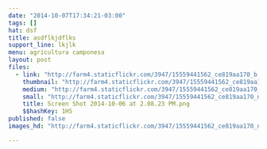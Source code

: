 ```yaml
---
date: "2014-10-07T17:34:21-03:00"
tags: []
hat: dsf
title: asdflkjdflks
support_line: lkjlk
menu: agricultura camponesa
layout: post
files:
  - link: "http://farm4.staticflickr.com/3947/15559441562_ce819aa170_b.jpg"
    thumbnail: "http://farm4.staticflickr.com/3947/15559441562_ce819aa170_t.jpg"
    medium: "http://farm4.staticflickr.com/3947/15559441562_ce819aa170_z.jpg"
    small: "http://farm4.staticflickr.com/3947/15559441562_ce819aa170_n.jpg"
    title: Screen Shot 2014-10-06 at 2.08.23 PM.png
    $$hashKey: 1HS
published: false
images_hd: "http://farm4.staticflickr.com/3947/15559441562_ce819aa170_n.jpg"

---
```

